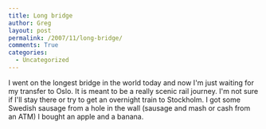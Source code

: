 ```yaml
---
title: Long bridge
author: Greg
layout: post
permalink: /2007/11/long-bridge/
comments: True
categories:
  - Uncategorized
---
```

I went on the longest bridge in the world today and now I'm just waiting for my transfer to Oslo. It is meant to be a really scenic rail journey. I'm not sure if I'll stay there or try to get an overnight train to Stockholm. I got some Swedish sausage from a hole in the wall (sausage and mash or cash from an ATM) I bought an apple and a banana.